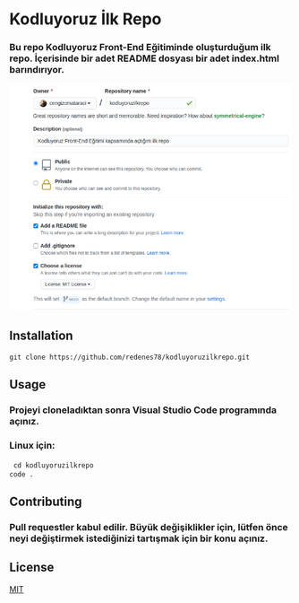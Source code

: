 # Kodluyoruz İlk Repo
### Bu repo Kodluyoruz Front-End Eğitiminde oluşturduğum ilk repo. İçerisinde bir adet README dosyası bir adet index.html barındırıyor.

![Image](https://raw.githubusercontent.com/Kodluyoruz/taskforce/main/git/odev1/figures/github.png)



## Installation

```
git clone https://github.com/redenes78/kodluyoruzilkrepo.git
```
## Usage
### Projeyi cloneladıktan sonra Visual Studio Code programında açınız.
### Linux için:
```
 cd kodluyoruzilkrepo
code .
```
## Contributing
### Pull requestler kabul edilir. Büyük değişiklikler için, lütfen önce neyi değiştirmek istediğinizi tartışmak için bir konu açınız.

## License

[MIT](https://choosealicense.com/licenses/mit/)